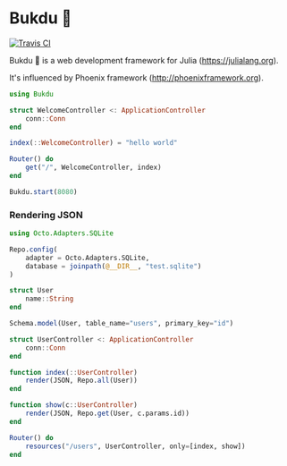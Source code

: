 # Bukdu 🌌

  [![Travis CI](https://api.travis-ci.org/wookay/Bukdu.jl.svg?branch=sevenstars)](https://travis-ci.org/wookay/Bukdu.jl)


Bukdu 🌌 is a web development framework for Julia (https://julialang.org).

It's influenced by Phoenix framework (http://phoenixframework.org).

```julia
using Bukdu

struct WelcomeController <: ApplicationController
    conn::Conn
end

index(::WelcomeController) = "hello world"

Router() do
    get("/", WelcomeController, index)
end

Bukdu.start(8080)
```

### Rendering JSON

```julia
using Octo.Adapters.SQLite

Repo.config(
    adapter = Octo.Adapters.SQLite,
    database = joinpath(@__DIR__, "test.sqlite")
)

struct User
    name::String
end

Schema.model(User, table_name="users", primary_key="id")

struct UserController <: ApplicationController
    conn::Conn
end

function index(::UserController)
    render(JSON, Repo.all(User))
end

function show(c::UserController)
    render(JSON, Repo.get(User, c.params.id))
end

Router() do
    resources("/users", UserController, only=[index, show])
end
```
